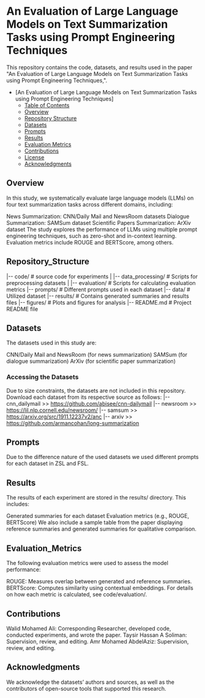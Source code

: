 # An Evaluation of Large Language Models on Text Summarization Tasks using Prompt Engineering Techniques
This repository contains the code, datasets, and results used in the paper "An Evaluation of Large Language Models on Text Summarization Tasks using Prompt Engineering Techniques,".
- [An Evaluation of Large Language Models on Text Summarization Tasks using Prompt Engineering Techniques]
  - [Table of Contents](#table-of-contents)
  - [Overview](#overview)
  - [Repository Structure](#Repository_Structure)
  - [Datasets](#Datasets)
  - [Prompts](#Prompts)
  - [Results](#Results)
  - [Evaluation Metrics](#Evaluation_Metrics)
  - [Contributions](#Contributions)
  - [License](#License)
  - [Acknowledgments](#Acknowledgments)

## Overview
In this study, we systematically evaluate large language models (LLMs) on four text summarization tasks across different domains, including:

News Summarization: CNN/Daily Mail and NewsRoom datasets
Dialogue Summarization: SAMSum dataset
Scientific Papers Summarization: ArXiv dataset
The study explores the performance of LLMs using multiple prompt engineering techniques, such as zero-shot and in-context learning. Evaluation metrics include ROUGE and BERTScore, among others.

## Repository_Structure
|-- code/                   # source code for experiments
|   |-- data_processing/    # Scripts for preprocessing datasets
|   |-- evaluation/         # Scripts for calculating evaluation metrics
|-- prompts/                # Different prompts used in each dataset
|-- data/                   # Utilized dataset
|-- results/                # Contains generated summaries and results files
|-- figures/                # Plots and figures for analysis
|-- README.md               # Project README file


## Datasets

The datasets used in this study are:

CNN/Daily Mail and NewsRoom (for news summarization)
SAMSum (for dialogue summarization)
ArXiv (for scientific paper summarization)
### Accessing the Datasets
Due to size constraints, the datasets are not included in this repository. Download each dataset from its respective source as follows:
|-- cnn_dailymail >> https://github.com/abisee/cnn-dailymail
|-- newsroom      >> https://lil.nlp.cornell.edu/newsroom/
|-- samsum        >> https://arxiv.org/src/1911.12237v2/anc
|-- arxiv         >> https://github.com/armancohan/long-summarization

## Prompts
Due to the difference nature of the used datasets we used different prompts for each dataset in ZSL and FSL.
## Results
The results of each experiment are stored in the results/ directory. This includes:

Generated summaries for each dataset
Evaluation metrics (e.g., ROUGE, BERTScore)
We also include a sample table from the paper displaying reference summaries and generated summaries for qualitative comparison.

## Evaluation_Metrics
The following evaluation metrics were used to assess the model performance:

ROUGE: Measures overlap between generated and reference summaries.
BERTScore: Computes similarity using contextual embeddings.
For details on how each metric is calculated, see code/evaluation/.

## Contributions
Walid Mohamed Ali: Corresponding Researcher, developed code, conducted experiments, and wrote the paper.
Taysir Hassan A Soliman: Supervision, review, and editing.
Amr Mohamed AbdelAziz: Supervision, review, and editing.

## Acknowledgments

We acknowledge the datasets’ authors and sources, as well as the contributors of open-source tools that supported this research.






